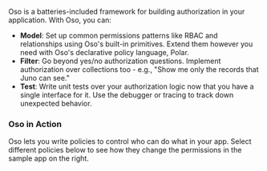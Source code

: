 ---
---
Oso is a batteries-included framework for building authorization in your application.
With Oso, you can:

- **Model**: Set up common permissions patterns like RBAC and
relationships using Oso's built-in primitives. Extend them however you
need with Oso's declarative policy language, Polar.
- **Filter**: Go beyond yes/no authorization questions. Implement
authorization over collections too - e.g., "Show me only the records
that Juno can see."
- **Test**: Write unit tests over your authorization logic now that you
have a single interface for it. Use the debugger or tracing to track
down unexpected behavior.

### Oso in Action

Oso lets you write policies to control who can do what in your app.
Select different policies below to see how they change the permissions
in the sample app on the right.

<div id="oso-web-demo"></div>

<script src="https://oso-web-demo.s3.us-west-2.amazonaws.com/main-f564bc9494e824b5c195.js"></script>
